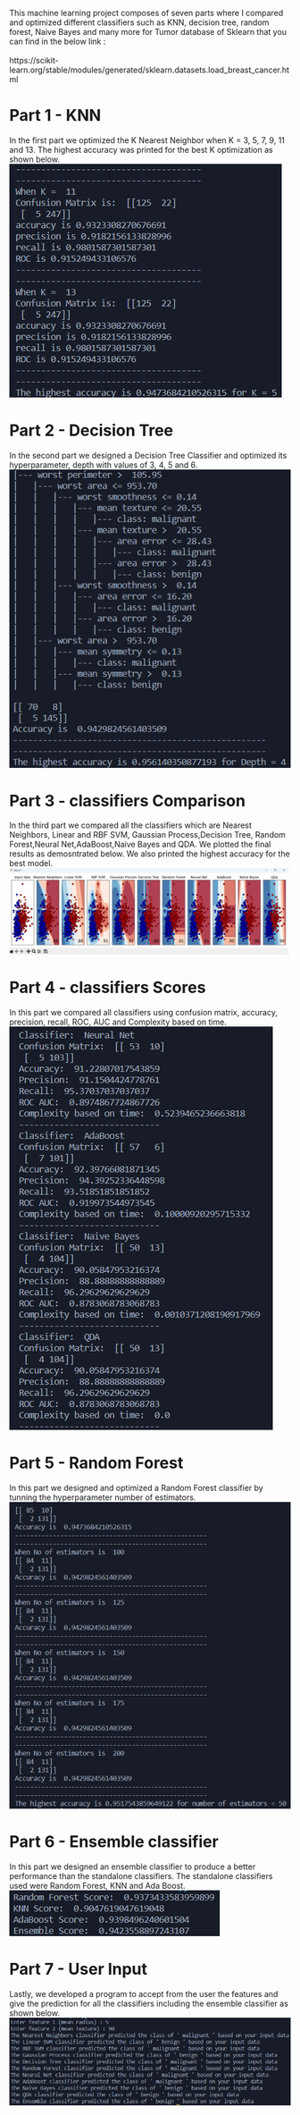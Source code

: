 <p> This machine learning project composes of seven parts where I compared
    and optimized different classifiers such as KNN, decision tree, random forest,
    Naive Bayes and many more for Tumor database of Sklearn that you can find in the below link : <br> <br>
    https://scikit-learn.org/stable/modules/generated/sklearn.datasets.load_breast_cancer.html
</p>

<h1>Part 1 - KNN</h1>
In the first part we optimized the K Nearest Neighbor when K =
3, 5, 7, 9, 11 and 13. The highest accuracy was printed for the best K optimization as shown below.
<img src="imgs/knn.png">
<h1>Part 2 - Decision Tree</h1>
In the second part we designed a Decision Tree Classifier and optimized its hyperparameter, depth with values of 3, 4, 5 and 6.
<img src="imgs/tree.png">
<h1>Part 3 - classifiers Comparison</h1>
In the third part we compared all the classifiers which are Nearest Neighbors, Linear and RBF SVM, Gaussian Process,Decision Tree,
Random Forest,Neural Net,AdaBoost,Naive Bayes and QDA. We plotted the final results as demosntrated below. We also printed the highest accuracy for the best model.
<img src="imgs/classifiers.png" width="500">
<h1>Part 4 - classifiers Scores</h1>
In this part we compared all classifiers using confusion matrix, accuracy, precision, recall, ROC, AUC and Complexity based on time.
<img src="imgs/scores.png">
<h1>Part 5 - Random Forest</h1>
In this part we designed and optimized a Random Forest classifier by tunning the hyperparameter number of estimators.
<img src="imgs/random.png">
<h1>Part 6 - Ensemble classifier</h1>
In this part we designed an ensemble classifier to produce a better performance than the standalone classifiers. The standalone classifiers used were
Random Forest, KNN and Ada Boost.
<img src="imgs/ensemble.png">
<h1>Part 7 - User Input</h1>
Lastly, we developed a program to accept from the user the features and give the prediction for all the classifiers including the ensemble classifier
as shown below.
<img src="imgs/user.png">